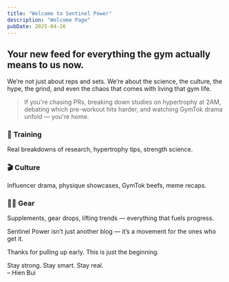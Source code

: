 ```yaml
---
title: "Welcome to Sentinel Power"
description: "Welcome Page"
pubDate: 2025-04-26
---
```

<section class="max-w-3xl mx-auto px-6 py-12 text-center">
  <h1 class="text-4xl md:text-5xl font-bold leading-tight mb-6 text-zinc-100">
    Your new feed for everything the gym actually means to us now.
  </h1>

  <p class="text-lg text-zinc-400 mb-10">
    We’re not just about reps and sets. We’re about the science, the culture, the hype, the grind, and even the chaos that comes with living that gym life.
  </p>

  <blockquote class="border-l-4 border-[#1DB954] pl-4 italic text-zinc-300 mb-10">
    If you're chasing PRs, breaking down studies on hypertrophy at 2AM, debating which pre-workout hits harder, and watching GymTok drama unfold — you're home.
  </blockquote>

  <div class="grid gap-6 md:grid-cols-3 text-left mb-12">
    <div class="bg-zinc-800/50 rounded-lg p-5 shadow-md hover:shadow-lg transition">
      <h3 class="flex items-center gap-2 text-[#1DB954] font-semibold mb-2">
        🧠 Training
      </h3>
      <p class="text-zinc-400 text-sm">Real breakdowns of research, hypertrophy tips, strength science.</p>
    </div>
    <div class="bg-zinc-800/50 rounded-lg p-5 shadow-md hover:shadow-lg transition">
      <h3 class="flex items-center gap-2 text-[#1DB954] font-semibold mb-2">
        🎬 Culture
      </h3>
      <p class="text-zinc-400 text-sm">Influencer drama, physique showcases, GymTok beefs, meme recaps.</p>
    </div>
    <div class="bg-zinc-800/50 rounded-lg p-5 shadow-md hover:shadow-lg transition">
      <h3 class="flex items-center gap-2 text-[#1DB954] font-semibold mb-2">
        🏋️‍♂️ Gear
      </h3>
      <p class="text-zinc-400 text-sm">Supplements, gear drops, lifting trends — everything that fuels progress.</p>
    </div>
  </div>

  <p class="text-zinc-400 mb-6">
    Sentinel Power isn’t just another blog — it’s a movement for the ones who get it.
  </p>

  <p class="text-zinc-500 text-sm italic mb-2">
    Thanks for pulling up early. This is just the beginning.
  </p>

  <p class="text-zinc-600 text-xs">
    Stay strong. Stay smart. Stay real.<br>– Hien Bui
  </p>
</section>